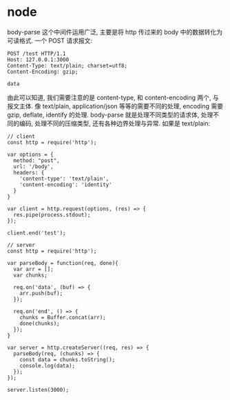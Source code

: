 # node

body-parse 这个中间件运用广泛, 主要是将 http 传过来的 body 中的数据转化为可读格式.
一个 POST 请求报文:
```
POST /test HTTP/1.1
Host: 127.0.0.1:3000
Content-Type: text/plain; charset=utf8;
Content-Encoding: gzip;

data
```
由此可以知道, 我们需要注意的是 content-type, 和 content-encoding 两个, 与报文主体.
像 text/plain, application/json 等等的需要不同的处理, encoding 需要 gzip, deflate, identify 的处理.
body-parse 就是处理不同类型的请求体, 处理不同的编码, 处理不同的压缩类型, 还有各种边界处理与异常.
如果是 text/plain:
```
// client
const http = require('http');

var options = {
  method: "post",
  url: '/body',
  headers: {
    'content-type': 'text/plain',
    'content-encoding': 'identity'
  }
}

var client = http.request(options, (res) => {
  res.pipe(process.stdout);
});

client.end('test');
```
```
// server
const http = require('http');

var parseBody = function(req, done){
  var arr = [];
  var chunks;

  req.on('data', (buf) => {
    arr.push(buf);
  });

  req.on('end', () => {
    chunks = Buffer.concat(arr);
    done(chunks);
  });
}

var server = http.createServer((req, res) => {
  parseBody(req, (chunks) => {
    const data = chunks.toString();
    console.log(data);
  });
});

server.listen(3000);
```